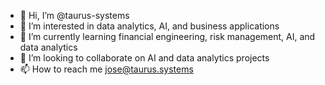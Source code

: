 - 👋 Hi, I’m @taurus-systems
- 👀 I’m interested in data analytics, AI, and business applications
- 🌱 I’m currently learning financial engineering, risk management, AI, and data analytics
- 💞️ I’m looking to collaborate on AI and data analytics projects
- 📫 How to reach me jose@taurus.systems


